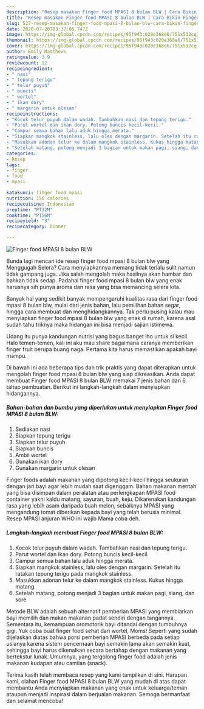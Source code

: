 ```yaml
---
description: "Resep masakan Finger food MPASI 8 bulan BLW | Cara Bikin Finger food MPASI 8 bulan BLW Yang Sedap"
title: "Resep masakan Finger food MPASI 8 bulan BLW | Cara Bikin Finger food MPASI 8 bulan BLW Yang Sedap"
slug: 527-resep-masakan-finger-food-mpasi-8-bulan-blw-cara-bikin-finger-food-mpasi-8-bulan-blw-yang-sedap
date: 2020-07-20T03:37:05.747Z
image: https://img-global.cpcdn.com/recipes/95f943c020e368e6/751x532cq70/finger-food-mpasi-8-bulan-blw-foto-resep-utama.jpg
thumbnail: https://img-global.cpcdn.com/recipes/95f943c020e368e6/751x532cq70/finger-food-mpasi-8-bulan-blw-foto-resep-utama.jpg
cover: https://img-global.cpcdn.com/recipes/95f943c020e368e6/751x532cq70/finger-food-mpasi-8-bulan-blw-foto-resep-utama.jpg
author: Emily Matthews
ratingvalue: 3.9
reviewcount: 12
recipeingredient:
- " nasi"
- " tepung terigu"
- " telur puyuh"
- " buncis"
- " wortel"
- " ikan dory"
- " margarin untuk olesan"
recipeinstructions:
- "Kocok telur puyuh dalam wadah. Tambahkan nasi dan tepung terigu."
- "Parut wortel dan ikan dory. Potong buncis kecil-kecil."
- "Campur semua bahan lalu aduk hingga merata."
- "Siapkan mangkok stainless, lalu oles dengan margarin. Setelah itu ratakan tepung terigu pada mangkok stainless."
- "Masukkan adonan telur ke dalam mangkok stainless. Kukus hingga matang."
- "Setelah matang, potong menjadi 3 bagian untuk makan pagi, siang, dan sore"
categories:
- Resep
tags:
- finger
- food
- mpasi

katakunci: finger food mpasi 
nutrition: 156 calories
recipecuisine: Indonesian
preptime: "PT32M"
cooktime: "PT56M"
recipeyield: "3"
recipecategory: Dinner

---
```



![Finger food MPASI 8 bulan BLW](https://img-global.cpcdn.com/recipes/95f943c020e368e6/751x532cq70/finger-food-mpasi-8-bulan-blw-foto-resep-utama.jpg)

Bunda lagi mencari ide resep finger food mpasi 8 bulan blw yang Menggugah Selera? Cara menyiapkannya memang tidak terlalu sulit namun tidak gampang juga. Jika salah mengolah maka hasilnya akan hambar dan bahkan tidak sedap. Padahal finger food mpasi 8 bulan blw yang enak harusnya sih punya aroma dan rasa yang bisa memancing selera kita.

Banyak hal yang sedikit banyak mempengaruhi kualitas rasa dari finger food mpasi 8 bulan blw, mulai dari jenis bahan, lalu pemilihan bahan segar, hingga cara membuat dan menghidangkannya. Tak perlu pusing kalau mau menyiapkan finger food mpasi 8 bulan blw yang enak di rumah, karena asal sudah tahu triknya maka hidangan ini bisa menjadi sajian istimewa.

Udang itu punya kandungan nutrisi yang bagus banget lho untuk si kecil. Halo temen-temen, kali ini aku mau share bagaimana caranya memberikan finger fruit berupa buang naga. Pertama kita harus memastikan apakah bayi mampu.


Di bawah ini ada beberapa tips dan trik praktis yang dapat diterapkan untuk mengolah finger food mpasi 8 bulan blw yang siap dikreasikan. Anda dapat membuat Finger food MPASI 8 bulan BLW memakai 7 jenis bahan dan 6 tahap pembuatan. Berikut ini langkah-langkah dalam menyiapkan hidangannya.

<!--inarticleads1-->

##### Bahan-bahan dan bumbu yang diperlukan untuk menyiapkan Finger food MPASI 8 bulan BLW:

1. Sediakan  nasi
1. Siapkan  tepung terigu
1. Siapkan  telur puyuh
1. Siapkan  buncis
1. Ambil  wortel
1. Gunakan  ikan dory
1. Gunakan  margarin untuk olesan


Finger foods adalah makanan yang dipotong kecil-kecil hingga seukuran dengan jari bayi agar lebih mudah saat digenggam. Bahan makanan mentah yang bisa disimpan dalam peralatan atau perlengkapan MPASI food container yakni kaldu matang, sayuran, buah, keju. Dikarenakan kandungan rasa yang lebih asam daripada buah melon, sebaiknya MPASI yang mengandung tomat diberikan kepada bayi yang telah berusia minimal. Resep MPASI anjuran WHO ini wajib Mama coba deh. 

<!--inarticleads2-->

##### Langkah-langkah membuat Finger food MPASI 8 bulan BLW:

1. Kocok telur puyuh dalam wadah. Tambahkan nasi dan tepung terigu.
1. Parut wortel dan ikan dory. Potong buncis kecil-kecil.
1. Campur semua bahan lalu aduk hingga merata.
1. Siapkan mangkok stainless, lalu oles dengan margarin. Setelah itu ratakan tepung terigu pada mangkok stainless.
1. Masukkan adonan telur ke dalam mangkok stainless. Kukus hingga matang.
1. Setelah matang, potong menjadi 3 bagian untuk makan pagi, siang, dan sore


Metode BLW adalah sebuah alternatif pemberian MPASI yang membiarkan bayi memilih dan makan makanan padat sendiri dengan tangannya. Sementara itu, kemampuan oromotorik bayi ditandai dengan tumbuhnya gigi. Yuk coba buat finger food sehat dari wortel, Moms! Seperti yang sudah dijelaskan diatas bahwa porsi pemberian MPASI berbeda pada setiap usianya karena sistem pencernaan bayi semakin lama akan semakin kuat, sehingga bayi harus dikenalkan secara bertahap dengan makanan yang bertekstur lunak. Umumnya, yang tergolong finger food adalah jenis makanan kudapan atau camilan (snack). 

Terima kasih telah membaca resep yang kami tampilkan di sini. Harapan kami, olahan Finger food MPASI 8 bulan BLW yang mudah di atas dapat membantu Anda menyiapkan makanan yang enak untuk keluarga/teman ataupun menjadi inspirasi dalam berjualan makanan. Semoga bermanfaat dan selamat mencoba!
